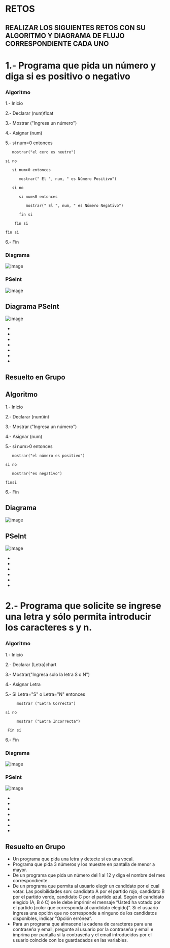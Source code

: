 # RETOS
## REALIZAR LOS SIGUIENTES RETOS CON SU ALGORITMO Y DIAGRAMA DE FLUJO CORRESPONDIENTE CADA UNO 

#  1.- Programa que pida un número y diga si es positivo o negativo

### Algoritmo

1.- Inicio

2.- Declarar (num)float

3.- Mostrar ("Ingresa un número")

4.- Asignar (num)

5.- si num=0 entonces

       mostrar("el cero es neutro")
       
    si no   
    
       si num>0 entonces
       
          mostrar(" El ", num, " es Número Positivo")
          
       si no
       
          si num<0 entonces
          
             mostrar(" El ", num, " es Número Negativo")
             
          fin si
          
        fin si
        
    fin si
    
6.- Fin  
        

### Diagrama

![image](https://user-images.githubusercontent.com/104279605/167275290-d4a2d709-3253-45e2-8689-4679a5d115e8.png)

### PSeInt

![image](https://user-images.githubusercontent.com/104279605/167274602-3addac62-e902-4a76-a2f8-33d2704520d9.png)

## Diagrama PSeInt

![image](https://user-images.githubusercontent.com/104279605/167274956-4ab6b2c4-1e19-40be-b2ad-ed965daf4126.png)



*
*
*
*
*
*
*

## Resuelto en Grupo

## Algoritmo

1.- Inicio

2.- Declarar (num)int

3.- Mostrar ("Ingresa un número")

4.- Asignar (num)

5.- si num>0 entonces

       mostrar("el número es positivo")
       
    si no   
    
       mostrar("es negativo")
              
    finsi
    
6.- Fin   
        
## Diagrama

![image](https://user-images.githubusercontent.com/104279605/167275332-26078bbf-7c48-429a-bac8-2987292695b7.png)

## PSeInt

![image](https://user-images.githubusercontent.com/104279605/167275403-29dc5ada-f955-4f01-8825-55d2e4c98f09.png)

*

*

*

*

*

*




# 2.- Programa que solicite se ingrese una letra y sólo permita introducir los caracteres s y n.

### Algoritmo

1.- Inicio

2.- Declarar (Letra)chart

3.- Mostrar("Ingresa solo la letra S o N")

4.- Asignar Letra

5.- Si Letra="S" o Letra="N" entonces

         mostrar ("Letra Correcta")
    
    si no
  
         mostrar ("Letra Incorrecta")
         
     Fin si
     
6.- Fin     


### Diagrama

![image](https://user-images.githubusercontent.com/104279605/167275094-dd9f9db8-d386-4b0e-bbf4-b8711cebdaa4.png)


### PSeInt

![image](https://user-images.githubusercontent.com/104279605/167274899-484e8b60-2b3d-40ea-8ffd-5482f7562198.png)

*
*
*
*
*
*
*

## Resuelto en Grupo


* Un programa que pida una letra y detecte si es una vocal. 
* Programa que pida 3 números y los muestre en pantalla de menor a mayor.  
* De un programa que pida un número del 1 al 12 y diga el nombre del mes correspondiente.
* De un programa que permita al usuario elegir un candidato por el cual votar. Las posibilidades son: candidato A por el partido rojo, candidato B por el partido verde, candidato C por el partido azul. Según el candidato elegido (A, B ó C) se le debe imprimir el mensaje “Usted ha votado por el partido [color que corresponda al candidato elegido]”. Si el usuario ingresa una opción que no corresponde a ninguno de los candidatos disponibles, indicar “Opción errónea”.
* Para un programa que almacene la cadena de caracteres para una contraseña y email, pregunte al usuario por la contraseña y email e imprima por pantalla si la contraseña y el email introducidos por el usuario coincide con los guardadados en las variables.






